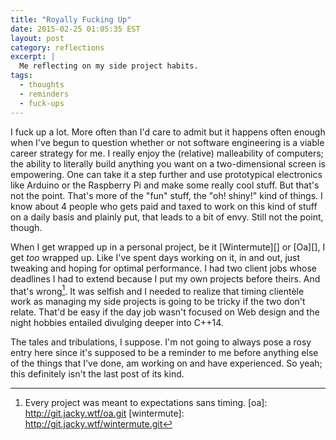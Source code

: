 ```yaml
---
title: "Royally Fucking Up"
date: 2015-02-25 01:05:35 EST
layout: post
category: reflections
excerpt: |
  Me reflecting on my side project habits.
tags:
  - thoughts
  - reminders
  - fuck-ups
---
```


I fuck up a lot. More often than I'd care to admit but it happens often enough
when I've begun to question whether or not software engineering is a viable
career strategy for me. I really enjoy the (relative) malleability of computers;
the ability to literally build anything you want on a two-dimensional screen is
empowering. One can take it a step further and use prototypical electronics like
Arduino or the Raspberry Pi and make some really cool stuff. But that's not the
point. That's more of the "fun" stuff, the "oh! shiny!" kind of things. I know
about 4 people who gets paid and taxed to work on this kind of stuff on a daily
basis and plainly put, that leads to a bit of envy. Still not the point, though.

When I get wrapped up in a personal project, be it [Wintermute][] or [Oa][], I
get _too_ wrapped up. Like I've spent days working on it, in and out, just
tweaking and hoping for optimal performance. I had two client jobs whose
deadlines I had to extend because I put my own projects before theirs. And
that's wrong[^1]. It was selfish and I needed to realize that timing clientèle
work as managing my side projects is going to be tricky if the two don't relate.
That'd be easy if the day job wasn't focused on Web design and the night hobbies
entailed divulging deeper into C++14.

The tales and tribulations, I suppose. I'm not going to always pose a rosy entry
here since it's supposed to be a reminder to me before anything else of the
things that I've done, am working on and have experienced. So yeah; this
definitely isn't the last post of its kind.

[^1]: Every project was meant to expectations sans timing.
[oa]: http://git.jacky.wtf/oa.git
[wintermute]: http://git.jacky.wtf/wintermute.git
